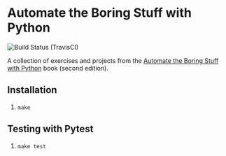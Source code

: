 # Automate the Boring Stuff with Python

![Build Status (TravisCI)](https://travis-ci.org/xdmorgan/automate-the-boring-stuff.svg?branch=master)

A collection of exercises and projects from the [Automate the Boring Stuff with Python](https://automatetheboringstuff.com/) book (second edition).

## Installation

1. `make`

## Testing with Pytest

1. `make test`
